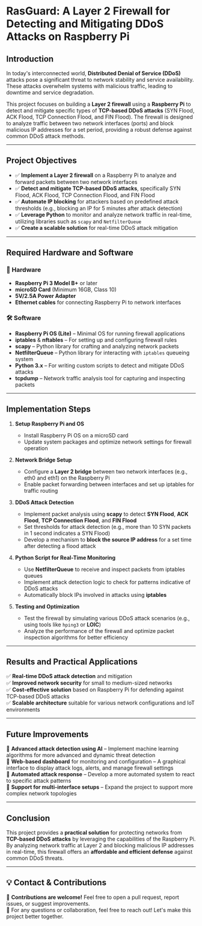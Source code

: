 # RasGuard: A Layer 2 Firewall for Detecting and Mitigating DDoS Attacks on Raspberry Pi

## Introduction
In today's interconnected world, **Distributed Denial of Service (DDoS)** attacks pose a significant threat to network stability and service availability. These attacks overwhelm systems with malicious traffic, leading to downtime and service degradation. 

This project focuses on building a **Layer 2 firewall** using a **Raspberry Pi** to detect and mitigate specific types of **TCP-based DDoS attacks** (SYN Flood, ACK Flood, TCP Connection Flood, and FIN Flood). The firewall is designed to analyze traffic between two network interfaces (ports) and block malicious IP addresses for a set period, providing a robust defense against common DDoS attack methods.

---

## Project Objectives
- ✅ **Implement a Layer 2 firewall** on a Raspberry Pi to analyze and forward packets between two network interfaces  
- ✅ **Detect and mitigate TCP-based DDoS attacks**, specifically SYN Flood, ACK Flood, TCP Connection Flood, and FIN Flood  
- ✅ **Automate IP blocking** for attackers based on predefined attack thresholds (e.g., blocking an IP for 5 minutes after attack detection)  
- ✅ **Leverage Python** to monitor and analyze network traffic in real-time, utilizing libraries such as `scapy` and `NetfilterQueue`  
- ✅ **Create a scalable solution** for real-time DDoS attack mitigation

---

## Required Hardware and Software

### 📌 Hardware
- **Raspberry Pi 3 Model B+** or later  
- **microSD Card** (Minimum 16GB, Class 10)  
- **5V/2.5A Power Adapter**  
- **Ethernet cables** for connecting Raspberry Pi to network interfaces  

### 🛠️ Software
- **Raspberry Pi OS (Lite)** – Minimal OS for running firewall applications  
- **iptables** & **nftables** – For setting up and configuring firewall rules  
- **scapy** – Python library for crafting and analyzing network packets  
- **NetfilterQueue** – Python library for interacting with `iptables` queueing system  
- **Python 3.x** – For writing custom scripts to detect and mitigate DDoS attacks  
- **tcpdump** – Network traffic analysis tool for capturing and inspecting packets  

---

## Implementation Steps

1. **Setup Raspberry Pi and OS**  
   - Install Raspberry Pi OS on a microSD card  
   - Update system packages and optimize network settings for firewall operation  

2. **Network Bridge Setup**  
   - Configure a **Layer 2 bridge** between two network interfaces (e.g., eth0 and eth1) on the Raspberry Pi  
   - Enable packet forwarding between interfaces and set up iptables for traffic routing  

3. **DDoS Attack Detection**  
   - Implement packet analysis using **scapy** to detect **SYN Flood**, **ACK Flood**, **TCP Connection Flood**, and **FIN Flood**  
   - Set thresholds for attack detection (e.g., more than 10 SYN packets in 1 second indicates a SYN Flood)  
   - Develop a mechanism to **block the source IP address** for a set time after detecting a flood attack  

4. **Python Script for Real-Time Monitoring**  
   - Use **NetfilterQueue** to receive and inspect packets from iptables queues  
   - Implement attack detection logic to check for patterns indicative of DDoS attacks  
   - Automatically block IPs involved in attacks using **iptables**  

5. **Testing and Optimization**  
   - Test the firewall by simulating various DDoS attack scenarios (e.g., using tools like `hping3` or **LOIC**)  
   - Analyze the performance of the firewall and optimize packet inspection algorithms for better efficiency  

---

## Results and Practical Applications

✅ **Real-time DDoS attack detection** and mitigation  
✅ **Improved network security** for small to medium-sized networks  
✅ **Cost-effective solution** based on Raspberry Pi for defending against TCP-based DDoS attacks  
✅ **Scalable architecture** suitable for various network configurations and IoT environments  

---

## Future Improvements
🔹 **Advanced attack detection using AI** – Implement machine learning algorithms for more advanced and dynamic threat detection  
🔹 **Web-based dashboard** for monitoring and configuration – A graphical interface to display attack logs, alerts, and manage firewall settings  
🔹 **Automated attack response** – Develop a more automated system to react to specific attack patterns  
🔹 **Support for multi-interface setups** – Expand the project to support more complex network topologies  

---

## Conclusion
This project provides a **practical solution** for protecting networks from **TCP-based DDoS attacks** by leveraging the capabilities of the Raspberry Pi. By analyzing network traffic at Layer 2 and blocking malicious IP addresses in real-time, this firewall offers an **affordable and efficient defense** against common DDoS threats.

---

## 💡 Contact & Contributions
🔹 **Contributions are welcome!** Feel free to open a pull request, report issues, or suggest improvements.  
🔹 For any questions or collaboration, feel free to reach out! Let's make this project better together.  
